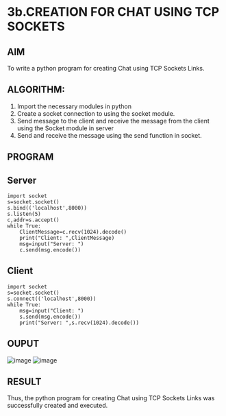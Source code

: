 # 3b.CREATION FOR CHAT USING TCP SOCKETS
## AIM
To write a python program for creating Chat using TCP Sockets Links.
## ALGORITHM:
1. Import the necessary modules in python
2. Create a socket connection to using the socket module.
3. Send message to the client and receive the message from the client using the Socket module in
 server
4. Send and receive the message using the send function in socket.
## PROGRAM
## Server
```
import socket
s=socket.socket()
s.bind(('localhost',8000))
s.listen(5)
c,addr=s.accept()
while True:
    ClientMessage=c.recv(1024).decode()
    print("Client: ",ClientMessage)
    msg=input("Server: ")
    c.send(msg.encode())
```
## Client
```
import socket
s=socket.socket()
s.connect(('localhost',8000))
while True:
    msg=input("Client: ")
    s.send(msg.encode())
    print("Server: ",s.recv(1024).decode())
```
## OUPUT
![image](https://github.com/user-attachments/assets/dfc3c223-ed53-4d95-b7b3-f15e7de00cda)
![image](https://github.com/user-attachments/assets/0bb390ac-9320-4e89-9011-25e06895e4a0)

## RESULT
Thus, the python program for creating Chat using TCP Sockets Links was successfully 
created and executed.

